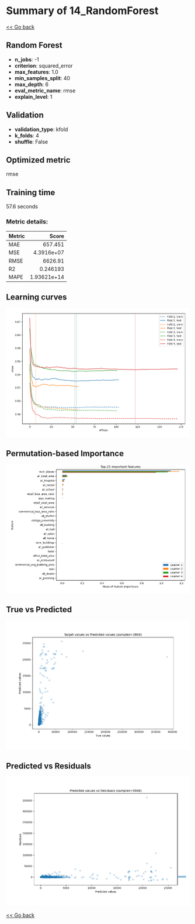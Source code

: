 # Summary of 14_RandomForest

[<< Go back](../README.md)


## Random Forest
- **n_jobs**: -1
- **criterion**: squared_error
- **max_features**: 1.0
- **min_samples_split**: 40
- **max_depth**: 6
- **eval_metric_name**: rmse
- **explain_level**: 1

## Validation
 - **validation_type**: kfold
 - **k_folds**: 4
 - **shuffle**: False

## Optimized metric
rmse

## Training time

57.6 seconds

### Metric details:
| Metric   |          Score |
|:---------|---------------:|
| MAE      |  657.451       |
| MSE      |    4.3916e+07  |
| RMSE     | 6626.91        |
| R2       |    0.246193    |
| MAPE     |    1.93621e+14 |



## Learning curves
![Learning curves](learning_curves.png)

## Permutation-based Importance
![Permutation-based Importance](permutation_importance.png)
## True vs Predicted

![True vs Predicted](true_vs_predicted.png)


## Predicted vs Residuals

![Predicted vs Residuals](predicted_vs_residuals.png)



[<< Go back](../README.md)
